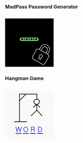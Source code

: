 ### MadPass Password Generator
[![Password Generator](./assets/pwgen.png)](https://github.com/enl9076/MadPass-Better-Password-Generator)
-----------------------

### Hangman Game
[![Hangman Game](./assets/hangman.png)]()
-----------------------
